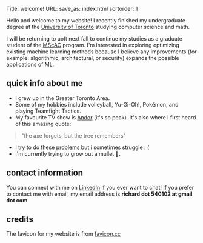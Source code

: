 Title: welcome!
URL:
save_as: index.html
sortorder: 1

Hello and welcome to my website! I recently finished my undergraduate degree at the [University of Toronto](https://www.utoronto.ca/) studying computer science and math. 

I will be returning to uoft next fall to continue my studies as a graduate student of the [MScAC](https://mscac.utoronto.ca/) program. I'm interested in exploring optimizing existing machine learning methods because I believe any improvements (for example: algorithmic, architectural, or security) expands the possible applications of ML. 


## quick info about me

- I grew up in the Greater Toronto Area.
- Some of my hobbies include volleyball, Yu-Gi-Oh!, Pokémon, and playing Teamfight Tactics.
- My favourite TV show is [Andor](https://www.imdb.com/title/tt9253284/) (it's so peak). It's also where I first heard of this amazing quote:
> "the axe forgets, but the tree remembers"
- I try to do these [problems](https://leetcode.com/) but i sometimes struggle : (
- I'm currently trying to grow out a mullet 🪮.


## contact information

You can connect with me on [LinkedIn](https://www.linkedin.com/in/shi-richard/) if you ever want to chat! If you prefer to contact me with email, my email address is **richard dot 540102 at gmail dot com**.


## credits

The favicon for my website is from [favicon.cc](https://www.favicon.cc/?action=icon&file_id=1016002)
